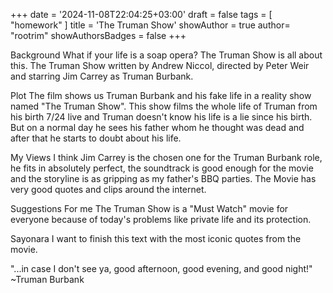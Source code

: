 
+++
date = '2024-11-08T22:04:25+03:00'
draft = false
tags = [ "homework" ]
title = 'The Truman Show'
showAuthor = true
author= "rootrim"
showAuthorsBadges = false
+++

Background
What if your life is a soap opera? The Truman Show is all about this.
The Truman Show written by Andrew Niccol, directed by Peter Weir and starring
Jim Carrey as Truman Burbank.

Plot
The film shows us Truman Burbank and his fake life in a reality show named
"The Truman Show". This show films the whole life of Truman from his birth 7/24
live and Truman doesn't know his life is a lie since his birth.
But on a normal day he sees his father whom he thought was dead and
after that he starts to doubt about his life.

My Views
I think Jim Carrey is the chosen one for the Truman Burbank role, he fits in
absolutely perfect, the soundtrack is good enough for the movie and the storyline
is as gripping as my father's BBQ parties. The Movie has very good quotes and
clips around the internet.

Suggestions
For me The Truman Show is a "Must Watch" movie for everyone because
of today's problems like private life and its protection.

Sayonara
I want to finish this text with the most iconic quotes from the movie.

"...in case I don't see ya, good afternoon, good evening, and good night!"
~Truman Burbank
